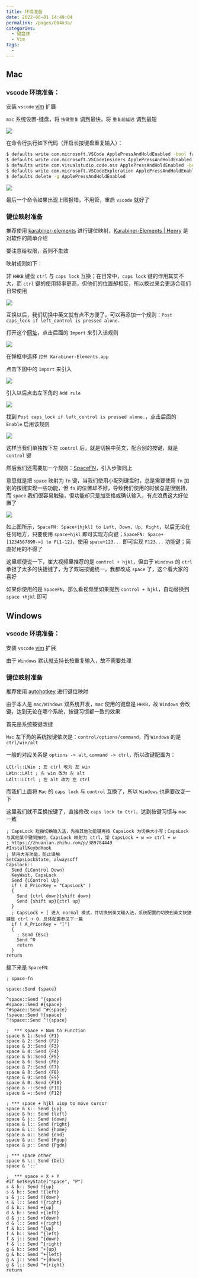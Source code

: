 ```yaml
---
title: 环境准备
date: 2022-06-01 14:49:04
permalink: /pages/004a3a/
categories:
  - 键盘侠
  - Vim
tags:
  -
---
```


## Mac

### vscode 环境准备：

安装 `vscode` [vim](https://marketplace.visualstudio.com/items?itemName=vscodevim.vim) 扩展

`mac` 系统设置-键盘，将 `按键重复` 调到最快，将 `重复前延迟` 调到最短

![](../../.vuepress/public/img/vim/000.png)

在命令行执行如下代码（开启长按键盘重复输入）：

```bash
$ defaults write com.microsoft.VSCode ApplePressAndHoldEnabled -bool false              # For VS Code
$ defaults write com.microsoft.VSCodeInsiders ApplePressAndHoldEnabled -bool false      # For VS Code Insider
$ defaults write com.visualstudio.code.oss ApplePressAndHoldEnabled -bool false         # For VS Codium
$ defaults write com.microsoft.VSCodeExploration ApplePressAndHoldEnabled -bool false   # For VS Codium Exploration users
$ defaults delete -g ApplePressAndHoldEnabled                                           # If necessary, reset global default
```

![](../../.vuepress/public/img/vim/001.png)

最后一个命令如果出现上图报错，不用管，重启 `vscode` 就好了

### 键位映射准备

推荐使用 [karabiner-elements](https://karabiner-elements.pqrs.org/) 进行键位映射，[Karabiner-Elements | Henry](/pages/2c17f0/) 是对软件的简单介绍

要注意给权限，否则不生效

映射规则如下：

非 `HHKB` 键盘 `ctrl` 与 `caps lock` 互换；在日常中，`caps lock` 键的作用其实不大，而 `ctrl` 键的使用频率更高，但他们的位置却相反，所以换过来会更适合我们日常使用

![](../../.vuepress/public/img/vim/002.png)

互换以后，我们切换中英文就有点不方便了，可以再添加一个规则：`Post caps_lock if left_control is pressed alone.`

打开这个[网址](https://ke-complex-modifications.pqrs.org/#control)，点击后面的 `Import` 来引入该规则

![](../../.vuepress/public/img/vim/003.png)

在弹框中选择 `打开 Karabiner-Elements.app`

点击下图中的 `Import` 来引入

![](../../.vuepress/public/img/vim/004.png)

引入以后点击左下角的 `Add rule`

![](../../.vuepress/public/img/vim/005.png)

找到 `Post caps_lock if left_control is pressed alone.`，点击后面的 `Enable` 启用该规则

![](../../.vuepress/public/img/vim/006.png)

这样当我们单独按下左 `control` 后，就是切换中英文，配合别的按键，就是 `control` 键

然后我们还需要加一个规则：[SpaceFN](https://ke-complex-modifications.pqrs.org/#spacefn)，引入步骤同上

意思就是把 `space` 映射为 `fn` 键，当我们使用小配列键盘时，总是需要使用 `fn` 加别的按键实现一些功能，但 `fn` 的位置却不好，导致我们使用的时候总是很别扭，而 `space` 我们很容易触碰，但功能却只是加空格或确认输入，有点浪费这大好位置了

![](../../.vuepress/public/img/vim/046.png)

如上图所示，`SpaceFN: Space+[hjkl] to Left, Down, Up, Right`，以后无论在任何地方，只要使用 `space+hjkl` 即可实现方向键；`SpaceFN: Space+[1234567890-=] to F[1-12]`，使用 `space+123...` 即可实现 `F123...` 功能键；简直好用的不得了

这里顺便说一下，崔大视频里推荐的是 `control + hjkl`，但由于 `Windows` 的 `ctrl` 承担了太多的快捷键了，为了双端按键统一，我都改成 `space` 了，这个看大家的喜好

如果你使用的是 `SpaceFN`，那么看视频里如果提到 `control + hjkl`，自动替换到 `space +hjkl` 即可

## Windows

### vscode 环境准备：

安装 `vscode` [vim](https://marketplace.visualstudio.com/items?itemName=vscodevim.vim) 扩展

由于 `Windows` 默认就支持长按重复输入，故不需要处理

### 键位映射准备

推荐使用 [autohotkey](https://www.autohotkey.com/) 进行键位映射

由于本人是 `mac/Windows` 双系统开发，`mac` 使用的键盘是 `HHKB`，故 `Windows` 会改键，达到无论在哪个系统，按键习惯都一致的效果

首先是系统按键改键

`Mac` 左下角的系统按键依次是：`control/options/command`，而 `Windows` 的是 `ctrl/win/alt`

一般的对应关系是 `options -> alt`, `command -> ctrl`，所以改键配置为：

```
LCtrl::LWin ; 左 ctrl 改为 左 win
LWin::LAlt ; 左 win 改为 左 alt
LAlt::LCtrl ; 左 alt 改为 左 ctrl
```

而我们上面将 `Mac` 的 `caps lock` 与 `control` 互换了，所以 `Windows` 也需要改变一下

这里我们就不互换按键了，直接修改 `caps lock to Ctrl`，达到按键习惯与 `mac` 一致

```
; CapsLock 短按切换输入法，先按其他功能键再按 CapsLock 为切换大小写；CapsLock 与其他某个键同按时，CapsLock 映射为 ctrl，如 CapsLock + w => ctrl + w
; https://zhuanlan.zhihu.com/p/389784449
#InstallKeybdHook
; 禁用大写功能，防止误触
SetCapsLockState, alwaysoff
Capslock::
  Send {LControl Down}
  KeyWait, CapsLock
  Send {LControl Up}
  if ( A_PriorKey = "CapsLock" )
  {
    Send {ctrl down}{shift down}
    Send {shift up}{ctrl up}
  }
  ; CapsLock + [ 进入 normal 模式，并切换到英文输入法，系统配置的切换到英文快捷键是 ctrl + 0，具体配置参见下一篇
  if ( A_PriorKey = "[")
  {
    ; Send {Esc}
    Send ^0
    return
  }
return
```

接下来是 `SpaceFN`:

```
; space-fn

space::Send {space}

^space::Send ^{space}
#space::Send #{space}
^#space::Send ^#{space}
!space::Send !{space}
^!space::Send ^!{space}

;  *** space + Num to Function
space & 1::Send {F1}
space & 2::Send {F2}
space & 3::Send {F3}
space & 4::Send {F4}
space & 5::Send {F5}
space & 6::Send {F6}
space & 7::Send {F7}
space & 8::Send {F8}
space & 9::Send {F9}
space & 0::Send {F10}
space & -::Send {F11}
space & =::Send {F12}

; *** space + hjkl uiop to move cursor
space & k:: Send {up}
space & h:: Send {left}
space & j:: Send {down}
space & l:: Send {right}
space & i:: Send {home}
space & o:: Send {end}
space & u:: Send {Pgup}
space & p:: Send {Pgdn}

; *** space other
space & \:: Send {Del}
space & '::`

;  *** space + X + Y
#if GetKeyState("space", "P")
s & k:: Send !{up}
s & h:: Send !{left}
s & j:: Send !{down}
s & l:: Send !{right}
d & k:: Send +{up}
d & h:: Send +{left}
d & j:: Send +{down}
d & l:: Send +{right}
f & k:: Send ^{up}
f & h:: Send ^{left}
f & j:: Send ^{down}
f & l:: Send ^{right}
g & k:: Send ^+{up}
g & h:: Send ^+{left}
g & j:: Send ^+{down}
g & l:: Send ^+{right}
return
```
